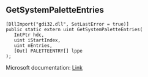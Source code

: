 ## GetSystemPaletteEntries

```
[DllImport("gdi32.dll", SetLastError = true)]
public static extern uint GetSystemPaletteEntries(
   IntPtr hdc,
   uint iStartIndex,
   uint nEntries,
   [Out] PALETTEENTRY[] lppe
);
```

Microsoft documentation: [Link](https://docs.microsoft.com/en-us/windows/win32/api/wingdi/nf-wingdi-getsystempaletteentries)
